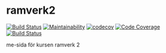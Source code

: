 # ramverk2
[![Build Status](https://travis-ci.org/ragren/ramverk2.svg?branch=master)](https://travis-ci.org/ragren/ramverk2) [![Maintainability](https://api.codeclimate.com/v1/badges/33b513d811911f5b8f9c/maintainability)](https://codeclimate.com/github/ragren/ramverk2/maintainability)
[![codecov](https://codecov.io/gh/ragren/Ramverk2/branch/master/graph/badge.svg)](https://codecov.io/gh/ragren/Ramverk2)
[![Code Coverage](https://scrutinizer-ci.com/g/ragren/Ramverk2/badges/coverage.png?b=master)](https://scrutinizer-ci.com/g/ragren/Ramverk2/?branch=master)
[![Build Status](https://scrutinizer-ci.com/g/ragren/Ramverk2/badges/build.png?b=master)](https://scrutinizer-ci.com/g/ragren/Ramverk2/build-status/master)

me-sida för kursen ramverk 2
